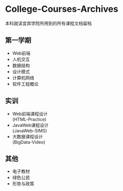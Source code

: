 # College-Courses-Archives
本科就读宜宾学院所用到的所有课程文档留档

## 第一学期
* Web前端
* 人机交互
* 数据结构
* 设计模式
* 计算机网络
* 软件工程概论

## 实训
* Web前端课程设计
<br>(HTML-Practice)
* JavaWeb课程设计
<br>(JavaWeb-SIMS)
* 大数据课程设计
<br>(BigData-Video)

## 其他
* 电子教材
* 绿色公民
* 形势与政策
